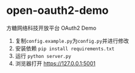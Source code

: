 # open-oauth2-demo

方糖网络科技开放平台 OAuth2 Demo

1. 复制`config.example.py`为`config.py`并进行修改
2. 安装依赖 `pip install requirements.txt`
3. 运行 `python server.py`
4. 浏览器打开 https://127.0.0.1:5001